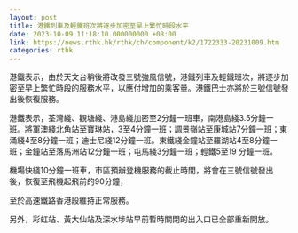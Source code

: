 ```yaml
---
layout: post
title: 港鐵列車及輕鐵班次將逐步加密至早上繁忙時段水平
date: 2023-10-09 11:18:10.000000000 +08:00
link: https://news.rthk.hk/rthk/ch/component/k2/1722333-20231009.htm
categories: rthk
---
```


港鐵表示，由於天文台稍後將改發三號強風信號，港鐵列車及輕鐵班次，將逐步加密至早上繁忙時段的服務水平，以應付增加的乘客量。港鐵巴士亦將於三號信號發出後恢復服務。

港鐵表示，荃灣綫、觀塘綫、港島綫加密至2分鐘一班車，南港島綫3.5分鐘一班。將軍澳綫北角站至寶琳站，3至4分鐘一班；調景嶺站至康城站7分鐘一班；東涌綫4至8分鐘一班；迪士尼綫12分鐘一班。東鐵綫金鐘站至羅湖站4至8分鐘一班；金鐘站至落馬洲站12分鐘一班；屯馬綫3分鐘一班；輕鐵5至19 分鐘一班。

機場快綫10分鐘一班車，市區預辦登機服務的截止時間，將會在三號信號發出後，恢復至飛機起飛前的90分鐘，

至於高速鐵路香港段維持正常服務。

另外，彩虹站、黃大仙站及深水埗站早前暫時關閉的出入口已全部重新開放。
